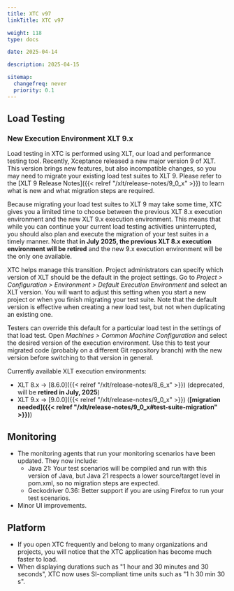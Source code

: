 ```yaml
---
title: XTC v97
linkTitle: XTC v97

weight: 118
type: docs

date: 2025-04-14

description: 2025-04-15

sitemap:
  changefreq: never
  priority: 0.1
---
```


## Load Testing

### New Execution Environment XLT 9.x

Load testing in XTC is performed using XLT, our load and performance testing tool. Recently, Xceptance released a new major version 9 of XLT. This version brings new features, but also incompatible changes, so you may need to migrate your existing load test suites to XLT 9. Please refer to the [XLT 9 Release Notes]({{< relref "/xlt/release-notes/9_0_x" >}}) to learn what is new and what migration steps are required.

Because migrating your load test suites to XLT 9 may take some time, XTC gives you a limited time to choose between the previous XLT 8.x execution environment and the new XLT 9.x execution environment. This means that while you can continue your current load testing activities uninterrupted, you should also plan and execute the migration of your test suites in a timely manner. Note that **in July 2025, the previous XLT 8.x execution environment will be retired** and the new 9.x execution environment will be the only one available.

XTC helps manage this transition. Project administrators can specify which version of XLT should be the default in the project settings. Go to *Project > Configuration > Environment > Default Execution Environment* and select an XLT version. You will want to adjust this setting when you start a new project or when you finish migrating your test suite. Note that the default version is effective when creating a new load test, but not when duplicating an existing one.

Testers can override this default for a particular load test in the settings of that load test. Open *Machines > Common Machine Configuration* and select the desired version of the execution environment. Use this to test your migrated code (probably on a different Git repository branch) with the new version before switching to that version in general.

Currently available XLT execution environments:

* XLT 8.x → [8.6.0]({{< relref "/xlt/release-notes/8_6_x" >}}) (deprecated, will be **retired in July, 2025**)
* XLT 9.x → [9.0.0]({{< relref "/xlt/release-notes/9_0_x" >}}) (**[migration needed]({{< relref "/xlt/release-notes/9_0_x#test-suite-migration" >}})**)


## Monitoring

* The monitoring agents that run your monitoring scenarios have been updated. They now include:
    * Java 21: Your test scenarios will be compiled and run with this version of Java, but Java 21 respects a lower source/target level in pom.xml, so no migration steps are expected.
    * Geckodriver 0.36: Better support if you are using Firefox to run your test scenarios.
* Minor UI improvements. 


## Platform

* If you open XTC frequently and belong to many organizations and projects, you will notice that the XTC application has become much faster to load.
* When displaying durations such as "1 hour and 30 minutes and 30 seconds", XTC now uses SI-compliant time units such as "1 h 30 min 30 s".

